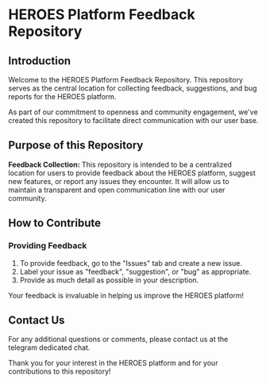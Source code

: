 # HEROES Platform Feedback Repository

## Introduction

Welcome to the HEROES Platform Feedback Repository. This repository serves as the central location for collecting feedback, suggestions, and bug reports for the HEROES platform.

As part of our commitment to openness and community engagement, we've created this repository to facilitate direct communication with our user base.

## Purpose of this Repository

**Feedback Collection:** This repository is intended to be a centralized location for users to provide feedback about the HEROES platform, suggest new features, or report any issues they encounter. It will allow us to maintain a transparent and open communication line with our user community.

## How to Contribute

### Providing Feedback

1. To provide feedback, go to the "Issues" tab and create a new issue.
2. Label your issue as "feedback", "suggestion", or "bug" as appropriate.
3. Provide as much detail as possible in your description.

Your feedback is invaluable in helping us improve the HEROES platform!

## Contact Us

For any additional questions or comments, please contact us at the telegram dedicated chat. 

Thank you for your interest in the HEROES platform and for your contributions to this repository!
